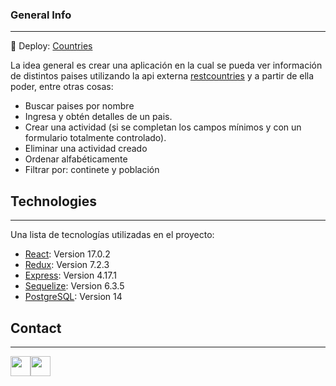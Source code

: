 ### General Info
***
🚀 Deploy: [Countries]()

La idea general es crear una aplicación en la cual se pueda ver información de  distintos paises utilizando la api externa [restcountries](https://restcountries.com/) y a partir de ella poder, entre otras cosas:

* Buscar paises por nombre
* Ingresa y obtén detalles de un pais.
* Crear una actividad (si se completan los campos mínimos y con un formulario totalmente controlado).
* Eliminar una actividad creado
* Ordenar alfabéticamente
* Filtrar por: continete y población
## Technologies
***
Una lista de tecnologías utilizadas en el proyecto:
* [React](https://es.reactjs.org/): Version 17.0.2
* [Redux](https://es.redux.js.org/): Version 7.2.3
* [Express](https://expressjs.com/es/): Version 4.17.1
* [Sequelize](https://sequelize.org/): Version 6.3.5
* [PostgreSQL](https://www.postgresql.org/): Version 14
## Contact
***
<p align="left"> <a href="https://github.com/Pebody-h" target="_blank" rel="noreferrer"><img src="https://raw.githubusercontent.com/danielcranney/readme-generator/main/public/icons/socials/github.svg" width="32" height="32" /></a><a href="https://www.linkedin.com/in/heider-lopez-b71a09217/" target="_blank" rel="noreferrer"><img src="https://raw.githubusercontent.com/danielcranney/readme-generator/main/public/icons/socials/linkedin.svg" width="32" height="32" /></a></p>